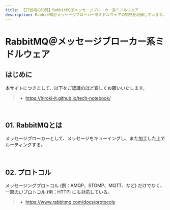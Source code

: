 ```yaml
---
title: 【IT技術の知見】RabbitMQ＠メッセージブローカー系ミドルウェア
description: RabbitMQ＠メッセージブローカー系ミドルウェアの知見を記録しています。
---
```


# RabbitMQ＠メッセージブローカー系ミドルウェア

## はじめに

本サイトにつきまして、以下をご認識のほど宜しくお願いいたします。

> - https://hiroki-it.github.io/tech-notebook/

<br>

## 01. RabbitMQとは

メッセージブローカーとして、メッセージをキューイングし、また加工した上でルーティングする。

<br>

## 02. プロトコル

メッセージングプロトコル (例：AMQP、STOMP、MQTT、など) だけでなく、 一部の`L7`プロトコル (例：HTTP) にも対応している。

> - https://www.rabbitmq.com/docs/protocols

<br>

